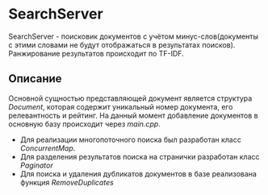 # SearchServer
SearchServer - поисковик документов с учётом минус-слов(документы с этими словами не будут отображаться в результатах поисков). Ранжирование результатов происходит по TF-IDF.

## Описание
Основной сущностью представляющей документ является структура *Document*, которая содержит уникальный номер документа, его релевантность и рейтинг.
На данный момент добавление документов в основную базу происходит через *main.cpp*. 
* Для реализации многопоточного поиска был разработан класс *ConcurrentMap*.
* Для разделения результатов поиска на странички разработан класс *Paginator*
* Для поиска и удаления дубликатов документов в базе реализована функция *RemoveDuplicates*
